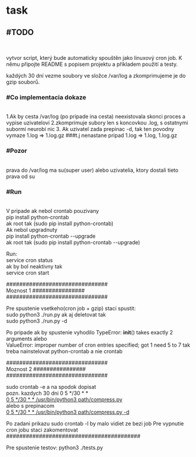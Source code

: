 # task

<h2>#TODO</h2><br>

vytvor script, který bude automaticky spouštěn jako linuxový cron job.
K němu připojte README s popisem projektu a příkladem použití a testy.

každých 30 dní vezme soubory ve 
složce /var/log a zkomprimujeme 
je do gzip souborů.

<h3>#Co implementacia dokaze </h3><br>
1.Ak by cesta /var/log (po pripade ina cesta) 
neexistovala skonci proces a vypise uzivatelovi
2.zkomprimuje subory len s koncovkou .log, s ostatnymi subormi neurobi nic
3. Ak uzivatel zada prepinac -d, tak ten povodny vymaze 
1.log => 1.log.gz ###t.j nenastane pripad 1.log => 1.log, 1.log.gz

   
<h3>#Pozor</h3><br>
prava do /var/log ma su(super user) alebo uzivatelia, 
ktory dostali tieto prava od su

<h3>#Run </h3> <br>
V pripade ak nebol crontab pouzivany <br>
pip install python-crontab <br>
ak root tak (sudo pip install python-crontab) <br>
Ak nebol upgradnuty <br>
pip install python-crontab --upgrade <br>
ak root tak (sudo pip install python-crontab --upgrade) <br>

Run: <br>
service cron status <br>
ak by bol neaktivny tak <br>
service cron start <br>

############################### <br>
Moznost 1 ################ <br>
############################### <br>
        
Pre spustenie vsetkeho(cron job + gzip) staci spustit: <br>
sudo python3 ./run.py
ak  aj deletovat tak  <br>
sudo python3 ./run.py -d

Po pripade ak by spustenie vyhodilo 
TypeError: __init__() takes exactly 2 arguments alebo <br> 
ValueError: improper number of cron entries specified; got 1 need 5 to 7
tak treba nainstelovat python-crontab a nie crontab


############################### <br>
Moznost 2 ################ <br>
############################### <br>

sudo crontab -e a na spodok dopisat <br>
pozn. kazdych 30 dni 0 5 */30 * * <br>
<u>0 5 */30 * * /usr/bin/python3 path/compress.py </u> <br>
alebo s prepinacom  <br>
<u>0 5 */30 * * /usr/bin/python3 path/compress.py -d </u>

Po zadani prikazu sudo crontab -l by malo vidiet ze bezi job 
Pre vypnutie cron jobu staci zakomentovat
######################################### <br>

Pre spustenie testov: python3 ./tests.py